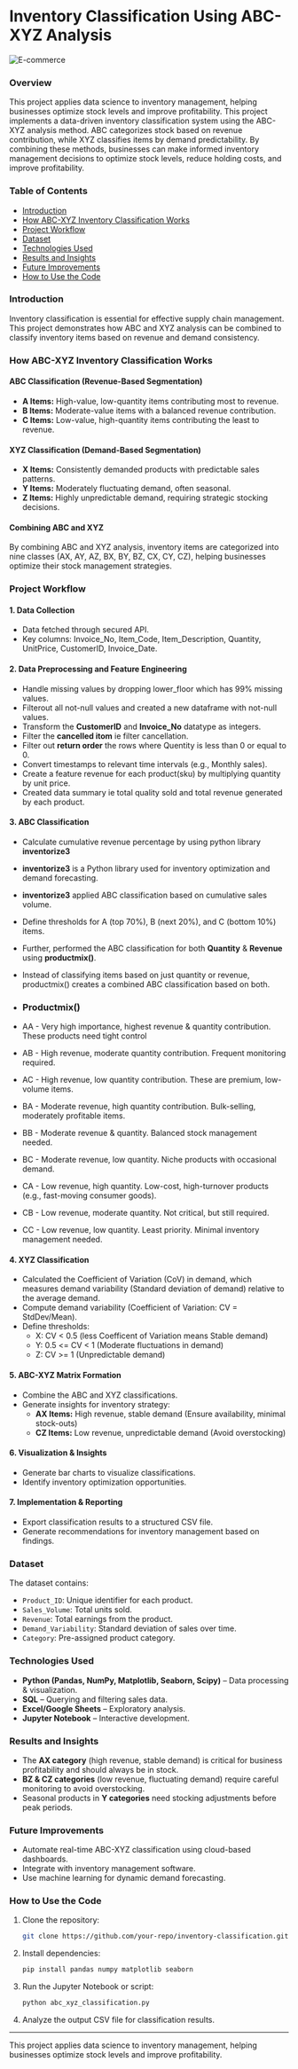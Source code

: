 # Inventory Classification Using ABC-XYZ Analysis

![E-commerce](images/e-commerce.png)
### Overview
This project applies data science to inventory management, helping businesses optimize stock levels and improve profitability.
This project implements a data-driven inventory classification system using the ABC-XYZ analysis method. ABC categorizes stock based on revenue contribution, while XYZ classifies items by demand predictability. By combining these methods, businesses can make informed inventory management decisions to optimize stock levels, reduce holding costs, and improve profitability.

### Table of Contents
- [Introduction](#introduction)
- [How ABC-XYZ Inventory Classification Works](#how-abc-xyz-inventory-classification-works)
- [Project Workflow](#project-workflow)
- [Dataset](#dataset)
- [Technologies Used](#technologies-used)
- [Results and Insights](#results-and-insights)
- [Future Improvements](#future-improvements)
- [How to Use the Code](#how-to-use-the-code)

### Introduction
Inventory classification is essential for effective supply chain management. This project demonstrates how ABC and XYZ analysis can be combined to classify inventory items based on revenue and demand consistency.

### How ABC-XYZ Inventory Classification Works
#### **ABC Classification (Revenue-Based Segmentation)**
- **A Items:** High-value, low-quantity items contributing most to revenue.
- **B Items:** Moderate-value items with a balanced revenue contribution.
- **C Items:** Low-value, high-quantity items contributing the least to revenue.

#### **XYZ Classification (Demand-Based Segmentation)**
- **X Items:** Consistently demanded products with predictable sales patterns.
- **Y Items:** Moderately fluctuating demand, often seasonal.
- **Z Items:** Highly unpredictable demand, requiring strategic stocking decisions.

#### **Combining ABC and XYZ**
By combining ABC and XYZ analysis, inventory items are categorized into nine classes (AX, AY, AZ, BX, BY, BZ, CX, CY, CZ), helping businesses optimize their stock management strategies.

### Project Workflow
#### **1. Data Collection**
- Data fetched through secured API.
- Key columns: Invoice_No, Item_Code, Item_Description, Quantity, UnitPrice, CustomerID, Invoice_Date.

#### **2. Data Preprocessing and Feature Engineering**
- Handle missing values by dropping lower_floor which has 99% missing values.
- Filterout all not-null values and created a new dataframe with not-null values.
- Transform the **CustomerID** and **Invoice_No** datatype as integers.
- Filter the **cancelled itom** ie filter cancellation.
- Filter out **return order** the rows where Quentity is less than 0 or equal to 0.
- Convert timestamps to relevant time intervals (e.g., Monthly sales).
- Create a feature revenue for each product(sku) by multiplying quantity by unit price. 
- Created data summary ie total quality sold and total revenue generated by each product.

#### **3. ABC Classification**
- Calculate cumulative revenue percentage by using python library **inventorize3**
- **inventorize3** is a Python library used for inventory optimization and demand forecasting.
- **inventorize3** applied ABC classification based on cumulative sales volume.
- Define thresholds for A (top 70%), B (next 20%), and C (bottom 10%) items.
- Further, performed the ABC classification for both **Quantity** & **Revenue** using **productmix()**.
- Instead of classifying items based on just quantity or revenue, productmix() creates a combined ABC classification based on both.

- ### Productmix()
- AA	- Very high importance, highest revenue & quantity contribution. These products need tight control
- AB	- High revenue, moderate quantity contribution. Frequent monitoring required.
- AC	- High revenue, low quantity contribution. These are premium, low-volume items.
- BA	- Moderate revenue, high quantity contribution. Bulk-selling, moderately profitable items.
- BB	- Moderate revenue & quantity. Balanced stock management needed.
- BC	- Moderate revenue, low quantity. Niche products with occasional demand.
- CA	- Low revenue, high quantity. Low-cost, high-turnover products (e.g., fast-moving consumer goods).
- CB	- Low revenue, moderate quantity. Not critical, but still required.
- CC	- Low revenue, low quantity. Least priority. Minimal inventory management needed.

#### **4. XYZ Classification**
- Calculated the Coefficient of Variation (CoV) in demand, which measures demand variability (Standard deviation of demand) relative to the average demand.
- Compute demand variability (Coefficient of Variation: CV = StdDev/Mean).
- Define thresholds:
  - X: CV < 0.5 (less Coefficent of Variation means Stable demand)
  - Y: 0.5 <= CV < 1 (Moderate fluctuations in demand)
  - Z: CV >= 1 (Unpredictable demand)

#### **5. ABC-XYZ Matrix Formation**
- Combine the ABC and XYZ classifications.
- Generate insights for inventory strategy:
  - **AX Items:** High revenue, stable demand (Ensure availability, minimal stock-outs)
  - **CZ Items:** Low revenue, unpredictable demand (Avoid overstocking)

#### **6. Visualization & Insights**

- Generate bar charts to visualize classifications.
- Identify inventory optimization opportunities.

#### **7. Implementation & Reporting**
- Export classification results to a structured CSV file.
- Generate recommendations for inventory management based on findings.

### Dataset
The dataset contains:
- `Product_ID`: Unique identifier for each product.
- `Sales_Volume`: Total units sold.
- `Revenue`: Total earnings from the product.
- `Demand_Variability`: Standard deviation of sales over time.
- `Category`: Pre-assigned product category.

### Technologies Used
- **Python (Pandas, NumPy, Matplotlib, Seaborn, Scipy)** – Data processing & visualization.
- **SQL** – Querying and filtering sales data.
- **Excel/Google Sheets** – Exploratory analysis.
- **Jupyter Notebook** – Interactive development.

### Results and Insights
- The **AX category** (high revenue, stable demand) is critical for business profitability and should always be in stock.
- **BZ & CZ categories** (low revenue, fluctuating demand) require careful monitoring to avoid overstocking.
- Seasonal products in **Y categories** need stocking adjustments before peak periods.

### Future Improvements
- Automate real-time ABC-XYZ classification using cloud-based dashboards.
- Integrate with inventory management software.
- Use machine learning for dynamic demand forecasting.

### How to Use the Code
1. Clone the repository:
   ```sh
   git clone https://github.com/your-repo/inventory-classification.git
   ```
2. Install dependencies:
   ```sh
   pip install pandas numpy matplotlib seaborn
   ```
3. Run the Jupyter Notebook or script:
   ```sh
   python abc_xyz_classification.py
   ```
4. Analyze the output CSV file for classification results.

---

This project applies data science to inventory management, helping businesses optimize stock levels and improve profitability.

